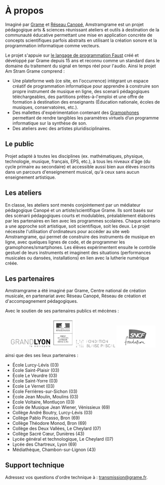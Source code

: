 # À propos

Imaginé par [Grame](http://www.grame.fr) et [Réseau Canopé](https://www.reseau-canope.fr/), Amstramgrame est un projet pédagogique arts & sciences réunissant ateliers et outils à destination de la communauté éducative permettant une mise en application concrète de concepts scientifiques parfois abstraits en utilisant la création sonore et la programmation informatique comme vecteurs.

Le projet s'appuie sur [le langage de programmation Faust](faust/about.md) créé et développé par Grame depuis 15 ans et reconnu comme un standard dans le domaine du traitement du signal en temps réel pour l'audio. Ainsi le projet Am Stram Grame comprend :

* Une plateforme web (ce site, en l'occurrence) intégrant un espace créatif de programmation informatique pour apprendre à construire son propre instrument de musique en ligne, des scenarii pédagogiques téléchargeables, des partitions prêtes-à-l'emploi et une offre de formation à destination des enseignants (Éducation nationale, écoles de musiques, conservatoires, etc.).
* Des mallettes d'expérimentation contenant des [Gramophones](gramophone/about.md) permettant de rendre tangibles les paramètres virtuels d’un programme informatique sur la synthèse de son.
* Des ateliers avec des artistes pluridisciplinaires.

## Le public

Projet adapté à toutes les disciplines (ex. mathématiques, physique, technologie, musique, français, EPS, etc.), à tous les niveaux d'âge (du cycle primaire au secondaire) et accessible aussi bien aux élèves inscrits dans un parcours d'enseignement musical, qu'à ceux sans aucun enseignement artistique.

## Les ateliers

En classe, les ateliers sont menés conjointement par un médiateur pédagogique Canopé et un artiste/scientifique Grame. Ils sont basés sur des scénarii pédagogiques courts et modulables, préalablement élaborés par les partenaires en lien avec les programmes scolaires. Chaque scénario a une approche soit artistique, soit scientifique, soit les deux. Le projet nécessite l'utilisation d'ordinateurs pour accéder au site web Amstramgrame, qui permet de construire des instruments de musique en ligne, avec quelques lignes de code, et de programmer les gramophones/smartphones. Les élèves expérimentent ensuite le contrôle gestuel de leurs instruments et imaginent des situations (performances musicales ou dansées, installations) en lien avec la lutherie numérique créée.

## Les partenaires

Amstramgrame a été imaginé par Grame, Centre national de création musicale, en partenariat avec Réseau Canopé, Réseau de création et d'accompagnement pédagogiques.

Avec le soutien de ses partenaires publics et mécènes :

<center>
<a href="https://www.grandlyon.com/"><img src="img/logoMetro.png" width=25%></a>
<a href="https://www.culture.gouv.fr/Regions/Drac-Auvergne-Rhone-Alpes"><img src="img/logoMinis.png" width=15%></a>
<a href="https://www.fondation-blaise-pascal.org/"><img src="img/logoBlaise.png" width=25%></a>
<a href="https://www.sncf.com/fr/engagements/fondation-sncf"><img src="img/logoSNCF.png" width=25%></a>
</center>

ainsi que des ses lieux partenaires :

* École Lurcy-Lévis (03)
* École Saint-Plaisir (03)
* École Le Veurdre (03)
* École Saint-Yorre (03)
* École Le Vernet (03)
* École Ferrières-sur-Sichon (03)
* École Jean Moulin, Moulins (03)
* École Voltaire, Montluçon (03)
* École de Musique Jean Wiener, Vénissieux (69)
* Collège André Boutry, Lurcy-Lévis (03)
* Collège Pablo Picasso, Bron (69)
* Collège Théodore Monod, Bron (69)
* Collège des Deux Vallées, Le Cheylard (07)
* Collège Sacré Cœur, Dunières (43)
* Lycée général et technologique, Le Cheylard (07)
* Lycée des Chartreux, Lyon (69)
* Médiathèque, Chambon-sur-Lignon (43)

## Support technique

Adressez vos questions d'ordre technique à : [transmission@grame.fr](mailto:transmission@grame.fr).
